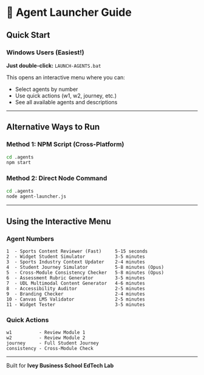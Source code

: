 # 🚀 Agent Launcher Guide

## Quick Start

### Windows Users (Easiest!)

**Just double-click:** `LAUNCH-AGENTS.bat`

This opens an interactive menu where you can:
- Select agents by number
- Use quick actions (w1, w2, journey, etc.)
- See all available agents and descriptions

---

## Alternative Ways to Run

### Method 1: NPM Script (Cross-Platform)
```bash
cd .agents
npm start
```

### Method 2: Direct Node Command
```bash
cd .agents
node agent-launcher.js
```

---

## Using the Interactive Menu

### Agent Numbers
```
1  - Sports Content Reviewer (Fast)     5-15 seconds
2  - Widget Student Simulator           3-5 minutes
3  - Sports Industry Context Updater    2-4 minutes
4  - Student Journey Simulator          5-8 minutes (Opus)
5  - Cross-Module Consistency Checker   5-8 minutes (Opus)
6  - Assessment Rubric Generator        3-5 minutes
7  - UDL Multimodal Content Generator   4-6 minutes
8  - Accessibility Auditor              2-5 minutes
9  - Branding Checker                   2-4 minutes
10 - Canvas LMS Validator               2-5 minutes
11 - Widget Tester                      3-5 minutes
```

### Quick Actions
```
w1          - Review Module 1
w2          - Review Module 2
journey     - Full Student Journey
consistency - Cross-Module Check
```

---

Built for **Ivey Business School EdTech Lab**
